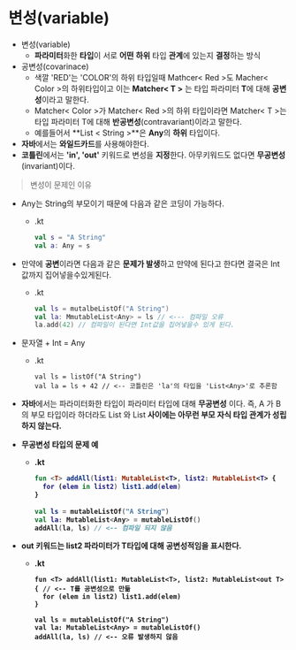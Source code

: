 변성(variable)
===
* 변성(variable)
  * **파라미터**화한 **타입**이 서로 **어떤** **하위** 타입 **관계**에 있는지 **결정**하는 방식
* 공변성(covarinace)
  * 색깔 'RED'는 'COLOR'의 하위 타입일때 Mathcer< Red >도 Macher< Color >의 하위타입이고 이는 **Matcher< T >** 는 타입 파라미터 **T**에 대해 **공변성**이라고 말한다.
  * Matcher< Color >가 Matcher< Red >의 하위 타입이라면 Matcher< T >는 타입 파라미터 T에 대해 **반공변성**(contravariant)이라고 말한다.
  * 예를들어서 **List < String >**은 **Any**의 **하위** 타입이다.
* **자바**에서는 **와일드카드**를 사용해야한다.
* **코틀린**에서는 **'in', 'out'** 키워드로 변성을 **지정**한다. 아무키워드도 없다면 **무공변성**(invariant)이다.

> 변성이 문제인 이유
* Any는 String의 부모이기 때문에 다음과 같은 코딩이 가능하다.
  * .kt
    ```kotlin 
    val s = "A String"
    val a: Any = s
* 만약에 **공변**이라면 다음과 같은 **문제가 발생**하고 만약에 된다고 한다면 결국은 Int값까지 집어넣을수있게된다.
  * .kt
    ```kotlin
    val ls = mutalbeListOf("A String")
    val la: MmutableList<Any> = ls // <--- 컴파일 오류
    la.add(42) // 컴파일이 된다면 Int값을 집어넣을수 있게 된다.
* 문자열 + Int = Any
  * .kt
    ```kotiln
    val ls = listOf("A String")
    val la = ls + 42 // <-- 코틀린은 'la'의 타입을 'List<Any>'로 추론함
* **자바**에서는 파라미터화한 타입이 파라미터 타입에 대해 **무공변성** 이다. 즉, A 가 B 의 부모 타입이라 하더라도 List<A> 와 List<B> 사이에는 **아무런 부모 자식 타입 관계가 성립하지 않는다**.
 

* 무공변성 타입의 문제 예
  * .kt
    ```kotlin
    fun <T> addAll(list1: MutableList<T>, list2: MutableList<T> {
      for (elem in list2) list1.add(elem)
    }
 
    val ls = mutableListOf("A String")
    val la: MutableList<Any> = mutableListOf()
    addAll(la, ls) // <-- 컴파일 되지 않음

* out 키워드는 list2 파라미터가 T타입에 대해 공변성적임을 표시한다.
  * .kt
    ```kotiln
    fun <T> addAll(list1: MutableList<T>, list2: MutableList<out T> { // <-- T를 공변성으로 만듦
      for (elem in list2) list1.add(elem) 
    }
    
    val ls = mutableListOf("A String")
    val la: MutableList<Any> = mutableListOf()
    addAll(la, ls) // <-- 오류 발생하지 않음
                     
   
   
